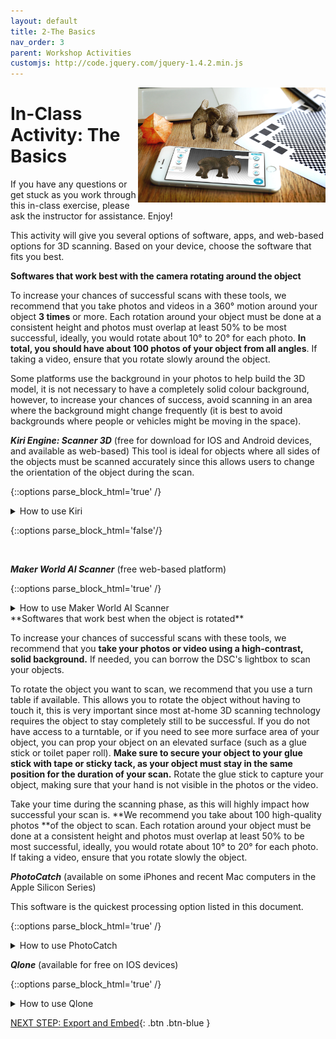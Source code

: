 ```yaml
---
layout: default
title: 2-The Basics
nav_order: 3
parent: Workshop Activities
customjs: http://code.jquery.com/jquery-1.4.2.min.js
---
```


<img src="images/basics/logo.png" alt="activity image" style="float:right;width:300px;">

# In-Class Activity: The Basics

If you have any questions or get stuck as you work through this in-class exercise, please ask the instructor for assistance. Enjoy!

This activity will give you several options of software, apps, and web-based options for 3D scanning. Based on your device, choose the software that fits you best. 

**Softwares that work best with the camera rotating around the object**

To increase your chances of successful scans with these tools, we recommend that you take photos and videos in a 360° motion around your object **3 times** or more. Each rotation around your object must be done at a consistent height and photos must overlap at least 50% to be most successful, ideally, you would rotate about 10° to 20° for each photo. **In total, you should have about 100 photos of your object from all angles**.  If taking a video, ensure that you rotate slowly around the object. 

Some platforms use the background in your photos to help build the 3D model, it is not necessary to have a completely solid colour background, however, to increase your chances of success, avoid scanning in an area where the background might change frequently (it is best to avoid backgrounds where people or vehicles might be moving in the space).

**_Kiri Engine: Scanner 3D_** (free for download for IOS and Android devices, and available as web-based)
This tool is ideal for objects where all sides of the objects must be scanned accurately since this allows users to change the orientation of the object during the scan.
    
{::options parse_block_html='true' /}
<details>
<summary>
How to use Kiri
</summary>

1. Download the appropriate version of the app for your device, or open the [web-based version of Kiri](https://www.kiriengine.app/web-version/Upload){:target="_blank"}. Create an account or log in.
2. If using the cellphone application, you will have to take the photos in the app, rather than in your default camera application. If working with the web-based platform, you will need to take photos with a camera of your choice, to then upload the images.
3. Upload the images to the Kiri platform, choose the quality for your model, we recommend a high number of polycount.
4. If you included photos of the bottom of your object in your photos, by changing the orientation of the object during the scan, select **Auto Object Masking**.
5. Choose your export type based on your needs, .stl is accepted by our online submission form for 3D printing.
6. Click on **Create 3D model now**. This will start the processing of your 3D scan, once processing is completed, your 3D model will be available to see and manipulate.
   - If the result differs from what you were expecting, refer to the tips and tricks for 3D scanning in activity 1.
7. See Animated Gif for the next steps. First Click on **Crop**.
8. Next the reset bar will appear at the bottom of the screen. Rotate it by sliding the curser to the left side and rotate it approximately 175 degrees.
9. Then do the move the cursor to the left side for the boundary setting.
10. Finally save your edits, by clicking **save edit** and don't forget to select the **fill holes** toggle.
     <button onclick="toggle('gif1')">Show/Hide Animation</button>
     <div id="gif1">
     <img src="images/kuri-crop.gif">
     </div>
</details>

{::options parse_block_html='false'/}

<br>


**_Maker World AI Scanner_** (free web-based platform)

{::options parse_block_html='true' /}
<details>
<summary>
How to use Maker World AI Scanner
</summary>

1. Take a high-quality video of your object, you should rotate around your object at least 3 times, at different angles. Make sure to complete the rotation fully before changing the camera angle. 
2. Open [Maker World AI Scanner](https://makerworld.com/en/makerlab/ai-scanner){:target="_blank"}. You do not need an account to use this platform.
3. Upload the video of your object using drag-and-drop or the import button.
4. Select either **General Mode** or **Portrait Mode** based on the object you are scanning. and Click on **Next Step**.
5. The software will then try to identify the target object based on the first frame of your video.
   - If the software chose the wrong object, click on **Remove mask** and click on the areas that are not part of your object, light red dots will appear.
   - Then click on **Add mask** and click the object you want scanned. You might need to select multiple areas of your model. Light green dots will appear and a blue outline will be created around the object.
   - Once satisfied, click on **Create Model**.
6. Your model will now be sent to the Queue for processing. An estimated wait time will be displayed.
7. Once completed, your model will be available to see and download. Download as an .stl file if you want to have it 3D printed.

</details>
**Softwares that work best when the object is rotated**

To increase your chances of successful scans with these tools, we recommend that you **take your photos or video using a high-contrast, solid background.** If needed, you can borrow the DSC's lightbox to scan your objects. 

To rotate the object you want to scan, we recommend that you use a turn table if available. This allows you to rotate the object without having to touch it, this is very important since most at-home 3D scanning technology requires the object to stay completely still to be successful. If you do not have access to a turntable, or if you need to see more surface area of your object, you can prop your object on an elevated surface (such as a glue stick or toilet paper roll). **Make sure to secure your object to your glue stick with tape or sticky tack, as your object must stay in the same position for the duration of your scan.** Rotate the glue stick to capture your object, making sure that your hand is not visible in the photos or the video. 

Take your time during the scanning phase, as this will highly impact how successful your scan is. **We recommend you take about 100 high-quality photos **of the object to scan. Each rotation around your object must be done at a consistent height and photos must overlap at least 50% to be most successful, ideally, you would rotate about 10° to 20° for each photo. If taking a video, ensure that you rotate slowly the object. 

**_PhotoCatch_** (available on some iPhones and recent Mac computers in the Apple Silicon Series)

This software is the quickest processing option listed in this document.

{::options parse_block_html='true' /}
<details>
<summary>
How to use PhotoCatch
</summary>

1. Photocatch allows both videos and photos to be processed and can be taken directly on the application or uploaded from your camera roll. Choose the method that works best for you and your equipment. 
2. To start, click on **Create a 3D Model**, you can then choose to use a video or photos, this will then prompt you to either take the photos/video or upload your media content from your gallery. Review the photos or video, if you are satisfied, click on **Looks good**.
- If you choose the video option, you have the option of choosing the frame interval. The frame interval is the number of photos that are extracted from 1 second of your video, a larger frame interval will result in more frames.
- Having more frames will increase the processing time, but will also likely improve the final quality of your 3D model. **Aim to have at least 100 frames.**
3. Choose your model quality, a higher quality produces more details and larger textures but will take more time to process. 
4. Your model will appear on the home page.
- On the application, multiple projects can be processed simultaneously, while on the Mac platform, users are limited to one model at a time using the free version. However, we have found that the Mac platform often creates higher-quality results in less time. 
- Once processing is completed, click on your project and using the **share button** download the file as an .obj if you want to 3D print. 
    
</details>


**_Qlone_** (available for free on IOS devices)

{::options parse_block_html='true' /}
<details>
<summary>
How to use Qlone
</summary>

This tool is ideal for objects where all sides of the objects must be scanned accurately since this allows users to change the orientation of the object during the scan by allowing a supplementary scan. 

1.  If you haven’t already, please [download and install](https://www.qlone.pro){:target="_blank"} Qlone on your iPhone.
2.  Pick up one of the provided checkered scanning mats (like the one pictured above right). If you are at home you can [download and print](http://bit.ly/2FV4mG9){:target="_blank"} your own scanning mat.
3.  Scan a small object (less than 10 x 10 cm):
    
    <img src="images/basics/3.png" alt="A R dome" style="float:right;width:300px;">
    
    -   Select a small object and place in the center of the scanning mat.  Note: To scan a larger object, you need a larger scanning mat which can be printed on a large format printer.
    -   Launch Qlone on your phone.
    -   Press the blue **“+”** button in the bottom right corner of the screen.
    -   You should now be seeing an Augmented Reality (AR) dome on top of the object you are going to scan.
    
    <img src="images/basics/3-d.png" alt="disappearing A R dome" style="float:right;width:300px;">
    
    -   Start scanning by pressing the **Red Record** button in the top right of the screen.
    -   You now need to either slowly move your phone around the object or rotate the mat. Make sure that the AR dome progress indicator is capturing everything it needs to.
    -   NOTE: If the VR dome disappears entirely, you probably need to move your phone further back, making sure that at least part of all 4 corners of the VR mat are visible.
    -   You will need to make four circular scans of the object at different angles to clear all of the segments in the four rings of the AR dome.
4.  Second supplementary scan. After you’ve finished the first scan you will probably notice that the scan is misshapen places. Let’s fix this:
    
    <img src="images/basics/4-a2.png" alt="menu" style="float:right;height:180px;margin-left:10px;">
    <img src="images/basics/4-a1.png" alt="tape measure" style="float:right;height:180px;margin-left:10px;">
    
    -   Change the orientation of your object on the VR mat (see right for an example).
    -   Click on the **White & Blue** button on the right of your Qlone screen (see the red arrow to the right).
    -   Scan the object in the same manner as you did in step 1, remember not to rush.
    
    <img src="images/basics/4-d.png" alt="tape measure scan" style="float:right;width:240px;">
    
    -   When the scan is finished it will take 2 minutes for Qlone to merge the two scans together. The result should be a much higher quality scan than the first one alone.
    -   Press the **Blue arrow** button on the bottom right of the Qlone screen. You should now be back in the Gallery of Qlone.
5.  Edit the scan to smooth out a surface on the model:
    
    <img src="images/basics/5-a.png" alt="new qlone" style="float:right;width:240px;">
    
    -   First, we need to get out of the gallery and into editing mode. Click on the gallery image of the object you scanned.
    -   Next click on the top button to the right of the photo of your scan (see image to the right). You are now in editing mode.
    -   Use two fingers on your screen to rotate around the model. You can also zoom in and out by doing a two-finger pinch.
    -   Click on the **Clean** button (1) on the top right of the screen, and then select the **Clean** (2) button to the left.
    
    <img src="images/basics/5-d.png" alt="clean" style="width:720px;">
    
    -   After you enter “clean” mode, use your finger to select the area that we will smooth out. As you move your finger around the selected area will be highlighted in red (see to the right).
    -   Next, click on the **Smooth** button on the right of the screen, and then drag the slider beside it to the left to indicate to Qlone how smooth you want the area to become.
    
    <img src="images/basics/5-e.png" alt="smooth out" style="width:720px;">
    
6.  Edit the scan to sculpt a surface of the model:
    -   Click on the **Clean** button (1) on the top right of the screen, and then select the **Sculpt** (2) button to the left.
    
    <img src="images/basics/6-a.png" alt="sculpt" style="width:720px;">
    
    -   After you enter “sculpt” mode, use your finger to select the area that you’d like to smooth out. As you move your finger around, the selected area will be highlighted in red (see to the right).
    -   Slide the **Push-Pull** switch to the left (1) so that it is in the **Push** position.
  
 
    -   Select the **Amplitude** button (2), and then move the slider to push out the selected face as much or as little as you’d like.
    
    <img src="images/basics/6-b.png" alt="push and amplitude" style="width:720px;">
    
    -   Press the large right arrow button at the bottom right of the screen to finalize the changes.
7.  **Great job!** You now have a model that you can export to the Sketchfab website or MP4 format.
- On your laptop (or phone), go [here](https://sketchfab.com){:target="_blank"} and click on the blue **Sign Up** button on the top left of your laptop screen.
    -   You can either create a Sketchfab account or use your Facebook or Google account to set it up.
8.  If you are not already in Qlone, launch the app on your phone:
    -   You should now be in the Qlone gallery.
    -   Select the 3D scan that you would like to export.
    -   Press the **Export** button at the bottom right of the dialogue box (see photo to right).
    
    <img src="images/export and embed/1-b.png" alt="export button" style="width:720px;">
    
    <img src="images/export and embed/2-d.png" alt="export options" style="float:right;width:400px;margin-left:10px;">
    
    -   Now select the **Sketchfab** button on the top row of export options (see photo right and below).
    -   You’ll now be prompted to log on to your Sketchfab account.
    -   Your model is now on the Sketchfab website!
9.  View the Sketchfab website on a laptop:
    -   Log on to [Sketchfab](https://sketchfab.com){:target="_blank"}
    
    <img src="images/export and embed/3-a.png" alt="models menu" style="float:right;width:180px;margin-left:10px;">
    
    -   On the Sketchfab website, click on the **blue face** in the top right corner, and then on the **Models** menu item.
    -   You should now see your model on the web page.
    -   Click on your model.
    -   Copy the URL of the web page which should look something like: [https://sketchfab.com/models/727efe0c48d343489d5eaa32d01bcb77](https://sketchfab.com/models/727efe0c48d343489d5eaa32d01bcb77){:target="_blank"}
10.  Embed in a Wordpress website:
    -   Log on to your Wordpress.com website.
    -   Create a new blog post and paste the URL for your Sketchfab model into the blog post in the location you would like it to appear.
    
    <img src="images/export and embed/3-e.png" alt="embedded scan" style="width:720px;">
    
    -   Publish your blog post!

</details>

<script>  

    function toggle(input) {
        var x = document.getElementById(input);
        if (x.style.display === "none") {
            x.style.display = "block";
        } else {
            x.style.display = "none";
        }
    }
</script>

[NEXT STEP: Export and Embed](act-3.html){: .btn .btn-blue }
